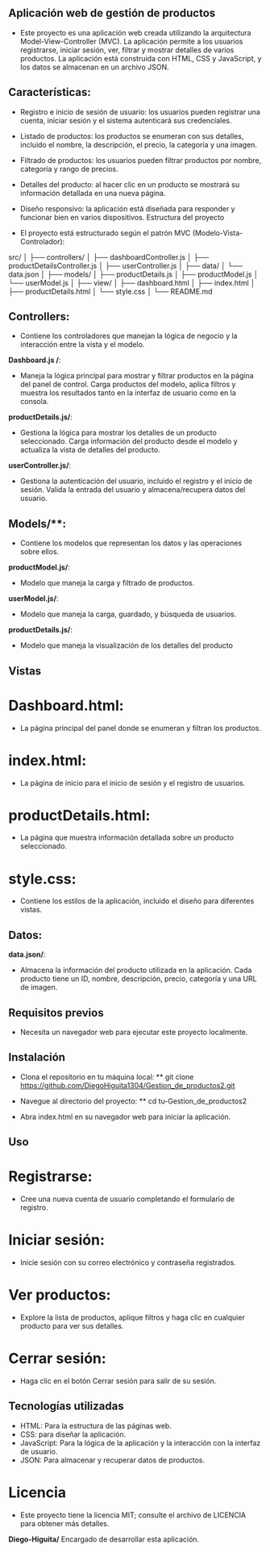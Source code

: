 ## Aplicación web de gestión de productos

* Este proyecto es una aplicación web creada utilizando la arquitectura Model-View-Controller (MVC). La aplicación permite a los usuarios registrarse, iniciar sesión, ver, filtrar y mostrar detalles de varios productos. La aplicación está construida con HTML, CSS y JavaScript, y los datos se almacenan en un archivo JSON.

## Características:

* Registro e inicio de sesión de usuario: los usuarios pueden registrar una cuenta, iniciar sesión y el sistema autenticará sus credenciales.

* Listado de productos: los productos se enumeran con sus detalles, incluido el nombre, la descripción, el precio, la categoría y una imagen.

* Filtrado de productos: los usuarios pueden filtrar productos por nombre, categoría y rango de precios.

* Detalles del producto: al hacer clic en un producto se mostrará su información detallada en una nueva página.

* Diseño responsivo: la aplicación está diseñada para responder y funcionar bien en varios dispositivos.
Estructura del proyecto

* El proyecto está estructurado según el patrón MVC (Modelo-Vista-Controlador):

src/
│
├── controllers/
│ ├── dashboardController.js
│ ├── productDetailsController.js
│ ├── userController.js
│
├── data/
│ └── data.json
│
├── models/
│ ├── productDetails.js
│ ├── productModel.js
│ └── userModel.js
│
├── view/
│ ├── dashboard.html
│ ├── index.html
│ ├── productDetails.html
│ └── style.css
│
└── README.md

## Controllers: 
* Contiene los controladores que manejan la lógica de negocio y la interacción entre la vista y el modelo.

**Dashboard.js /**:
* Maneja la lógica principal para mostrar y filtrar productos en la página del panel de control. Carga productos del modelo, aplica filtros y muestra los resultados tanto en la interfaz de usuario como en la consola.

**productDetails.js/**: 
* Gestiona la lógica para mostrar los detalles de un producto seleccionado. Carga información del producto desde el modelo y actualiza la vista de detalles del producto.

**userController.js/**: 
* Gestiona la autenticación del usuario, incluido el registro y el inicio de sesión. Valida la entrada del usuario y almacena/recupera datos del usuario.

## Models/**:
* Contiene los modelos que representan los datos y las operaciones sobre ellos.

**productModel.js/**: 
* Modelo que maneja la carga y filtrado de productos.

**userModel.js/**: 
* Modelo que maneja la carga, guardado, y búsqueda de usuarios.

**productDetails.js/**:  
* Modelo que maneja la visualización de los detalles del producto


## Vistas

# Dashboard.html: 
* La página principal del panel donde se enumeran y filtran los productos.

# index.html: 
* La página de inicio para el inicio de sesión y el registro de usuarios.

# productDetails.html: 
* La página que muestra información detallada sobre un producto seleccionado.

# style.css: 
* Contiene los estilos de la aplicación, incluido el diseño para diferentes vistas.

## Datos:

**data.json/**: 
* Almacena la información del producto utilizada en la aplicación. Cada producto tiene un ID, nombre, descripción, precio, categoría y una URL de imagen.

## Requisitos previos

 * Necesita un navegador web para ejecutar este proyecto localmente.

## Instalación

* Clona el repositorio en tu máquina local:
** git clone https://github.com/DiegoHiguita1304/Gestion_de_productos2.git

* Navegue al directorio del proyecto:
** cd tu-Gestion_de_productos2

* Abra index.html en su navegador web para iniciar la aplicación.

## Uso

# Registrarse:
* Cree una nueva cuenta de usuario completando el formulario de registro.

# Iniciar sesión: 
* Inicie sesión con su correo electrónico y contraseña registrados.

# Ver productos: 
* Explore la lista de productos, aplique filtros y haga clic en cualquier producto para ver sus detalles.

# Cerrar sesión: 
* Haga clic en el botón Cerrar sesión para salir de su sesión.

## Tecnologías utilizadas

* HTML: Para la estructura de las páginas web.
* CSS: para diseñar la aplicación.
* JavaScript: Para la lógica de la aplicación y la interacción con la interfaz de usuario.
* JSON: Para almacenar y recuperar datos de productos.

# Licencia
* Este proyecto tiene la licencia MIT; consulte el archivo de LICENCIA para obtener más detalles.


**Diego-Higuita/**  Encargado de desarrollar esta aplicación.
